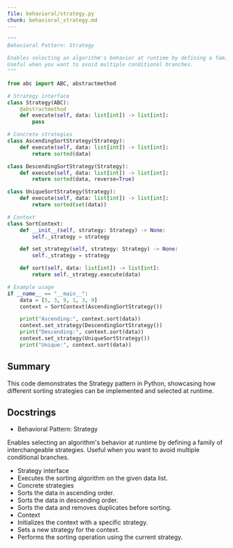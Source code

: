 ```yaml
---
file: behavioral/strategy.py
chunk: behavioral_strategy.md
---
```


```python
"""
Behavioral Pattern: Strategy

Enables selecting an algorithm's behavior at runtime by defining a family of interchangeable strategies.
Useful when you want to avoid multiple conditional branches.
"""

from abc import ABC, abstractmethod

# Strategy interface
class Strategy(ABC):
    @abstractmethod
    def execute(self, data: list[int]) -> list[int]:
        pass

# Concrete strategies
class AscendingSortStrategy(Strategy):
    def execute(self, data: list[int]) -> list[int]:
        return sorted(data)

class DescendingSortStrategy(Strategy):
    def execute(self, data: list[int]) -> list[int]:
        return sorted(data, reverse=True)

class UniqueSortStrategy(Strategy):
    def execute(self, data: list[int]) -> list[int]:
        return sorted(set(data))

# Context
class SortContext:
    def __init__(self, strategy: Strategy) -> None:
        self._strategy = strategy

    def set_strategy(self, strategy: Strategy) -> None:
        self._strategy = strategy

    def sort(self, data: list[int]) -> list[int]:
        return self._strategy.execute(data)

# Example usage
if __name__ == "__main__":
    data = [5, 3, 9, 1, 3, 9]
    context = SortContext(AscendingSortStrategy())

    print("Ascending:", context.sort(data))
    context.set_strategy(DescendingSortStrategy())
    print("Descending:", context.sort(data))
    context.set_strategy(UniqueSortStrategy())
    print("Unique:", context.sort(data))

```

## Summary
This code demonstrates the Strategy pattern in Python, showcasing how different sorting strategies can be implemented and selected at runtime.

## Docstrings
- Behavioral Pattern: Strategy

Enables selecting an algorithm's behavior at runtime by defining a family of interchangeable strategies.
Useful when you want to avoid multiple conditional branches.
- Strategy interface
- Executes the sorting algorithm on the given data list.
- Concrete strategies
- Sorts the data in ascending order.
- Sorts the data in descending order.
- Sorts the data and removes duplicates before sorting.
- Context
- Initializes the context with a specific strategy.
- Sets a new strategy for the context.
- Performs the sorting operation using the current strategy.

